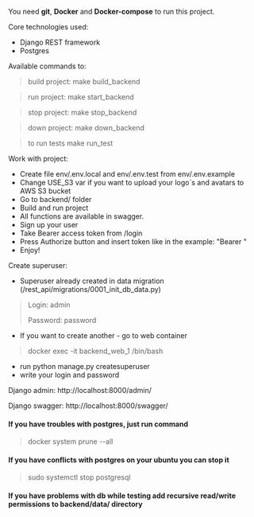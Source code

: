 You need **git**, **Docker** and **Docker-compose** to run this project.

Core technologies used:
* Django REST framework
* Postgres

Available commands to:
> build project:
> make build_backend

> run project:
> make start_backend

> stop project:
> make stop_backend

> down project:
> make down_backend

> to run tests
> make run_test

Work with project:
* Create file env/.env.local and env/.env.test from env/.env.example
* Change USE_S3 var if you want to upload your logo`s and avatars to AWS S3 bucket
* Go to backend/ folder
* Build and run project
* All functions are available in swagger. 
* Sign up your user
* Take Bearer access token from /login
* Press Authorize button and insert token like in the example: "Bearer <your-token>" 
* Enjoy!

Create superuser:
* Superuser already created in data migration (/rest_api/migrations/0001_init_db_data.py)
> Login: admin 
> 
> Password: password
* If you want to create another - go to web container 
> docker exec -it backend_web_1 /bin/bash
* run python manage.py createsuperuser
* write your login and password

Django admin: http://localhost:8000/admin/

Django swagger: http://localhost:8000/swagger/

#### If you have troubles with postgres, just run command
> docker system prune --all
#### If you have conflicts with postgres on your ubuntu you can stop it
> sudo systemctl stop postgresql
#### If you have problems with db while testing add recursive read/write permissions to backend/data/ directory